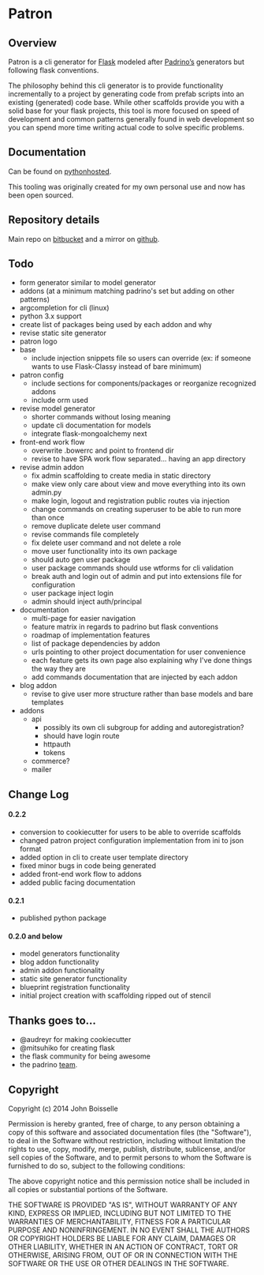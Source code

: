 # Patron

## Overview

Patron is a cli generator for [Flask](http://flask.pocoo.org) modeled after 
[Padrino’s](http://www.padrinorb.com/guides/generators) generators but 
following flask conventions.

The philosophy behind this cli generator is to provide functionality 
incrementally to a project by generating code from prefab scripts into an 
existing (generated) code base. While other scaffolds provide you with a solid 
base for your flask projects, this tool is more focused on speed of 
development and common patterns generally found in web development so you can 
spend more time writing actual code to solve specific problems.

## Documentation

Can be found on [pythonhosted](http://pythonhosted.org/patron/).

This tooling was originally created for my own personal use and now has been 
open sourced.

## Repository details
Main repo on [bitbucket](https://bitbucket.org/prgr4m/patron) and a mirror 
on [github](https://github.com/prgr4m/patron).

## Todo

- form generator similar to model generator
- addons (at a minimum matching padrino's set but adding on other patterns)
- argcompletion for cli (linux)
- python 3.x support
- create list of packages being used by each addon and why
- revise static site generator
- patron logo
- base
    - include injection snippets file so users can override (ex: if someone wants to use Flask-Classy instead of bare minimum)
- patron config
    - include sections for components/packages or reorganize recognized addons
    - include orm used
- revise model generator
    - shorter commands without losing meaning
    - update cli documentation for models
    - integrate flask-mongoalchemy next
- front-end work flow
    - overwrite .bowerrc and point to frontend dir
    - revise to have SPA work flow separated... having an app directory
- revise admin addon
    - fix admin scaffolding to create media in static directory
    - make view only care about view and move everything into its own admin.py
    - make login, logout and registration public routes via injection
    - change commands on creating superuser to be able to run more than once
    - remove duplicate delete user command
    - revise commands file completely
    - fix delete user command and not delete a role
    - move user functionality into its own package
    - should auto gen user package
    - user package commands should use wtforms for cli validation
    - break auth and login out of admin and put into extensions file for configuration
    - user package inject login
    - admin should inject auth/principal
- documentation
    - multi-page for easier navigation
    - feature matrix in regards to padrino but flask conventions
    - roadmap of implementation features
    - list of package dependencies by addon
    - urls pointing to other project documentation for user convenience
    - each feature gets its own page also explaining why I've done things the way they are
    - add commands documentation that are injected by each addon
- blog addon
    - revise to give user more structure rather than base models and bare templates
- addons
    - api
        - possibly its own cli subgroup for adding and autoregistration?
        - should have login route
        - httpauth
        - tokens
    - commerce?
    - mailer

## Change Log

#### 0.2.2
- conversion to cookiecutter for users to be able to override scaffolds
- changed patron project configuration implementation from ini to json format
- added option in cli to create user template directory
- fixed minor bugs in code being generated
- added front-end work flow to addons
- added public facing documentation

#### 0.2.1
- published python package

#### 0.2.0 and below
- model generators functionality
- blog addon functionality
- admin addon functionality
- static site generator functionality
- blueprint registration functionality
- initial project creation with scaffolding ripped out of stencil

## Thanks goes to...
- @audreyr for making cookiecutter
- @mitsuhiko for creating flask
- the flask community for being awesome
- the padrino [team](http://www.padrinorb.com/team).

## Copyright
Copyright (c) 2014 John Boisselle

Permission is hereby granted, free of charge, to any person obtaining a copy of
this software and associated documentation files (the "Software"), to deal in 
the Software without restriction, including without limitation the rights to 
use, copy, modify, merge, publish, distribute, sublicense, and/or sell copies 
of the Software, and to permit persons to whom the Software is furnished to do 
so, subject to the following conditions:

The above copyright notice and this permission notice shall be included in all 
copies or substantial portions of the Software.

THE SOFTWARE IS PROVIDED "AS IS", WITHOUT WARRANTY OF ANY KIND, EXPRESS OR 
IMPLIED, INCLUDING BUT NOT LIMITED TO THE WARRANTIES OF MERCHANTABILITY, 
FITNESS FOR A PARTICULAR PURPOSE AND NONINFRINGEMENT. IN NO EVENT SHALL THE 
AUTHORS OR COPYRIGHT HOLDERS BE LIABLE FOR ANY CLAIM, DAMAGES OR OTHER 
LIABILITY, WHETHER IN AN ACTION OF CONTRACT, TORT OR OTHERWISE, ARISING FROM, 
OUT OF OR IN CONNECTION WITH THE SOFTWARE OR THE USE OR OTHER DEALINGS IN THE 
SOFTWARE.
